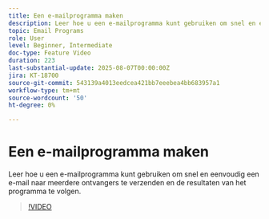 ```yaml
---
title: Een e-mailprogramma maken
description: Leer hoe u een e-mailprogramma kunt gebruiken om snel en eenvoudig een e-mail naar meerdere ontvangers te verzenden en de resultaten van het programma te volgen.
topic: Email Programs
role: User
level: Beginner, Intermediate
doc-type: Feature Video
duration: 223
last-substantial-update: 2025-08-07T00:00:00Z
jira: KT-18700
source-git-commit: 543139a4013eedcea421bb7eeebea4bb683957a1
workflow-type: tm+mt
source-wordcount: '50'
ht-degree: 0%

---
```



# Een e-mailprogramma maken

Leer hoe u een e-mailprogramma kunt gebruiken om snel en eenvoudig een e-mail naar meerdere ontvangers te verzenden en de resultaten van het programma te volgen.

>[!VIDEO](https://video.tv.adobe.com/v/3470607/?learn=on&enablevpops)
